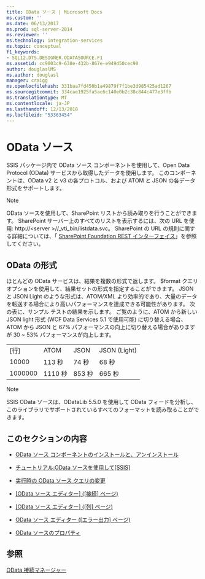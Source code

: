 ```yaml
---
title: OData ソース | Microsoft Docs
ms.custom: ''
ms.date: 06/13/2017
ms.prod: sql-server-2014
ms.reviewer: ''
ms.technology: integration-services
ms.topic: conceptual
f1_keywords:
- SQL12.DTS.DESIGNER.ODATASOURCE.F1
ms.assetid: cc9003c9-638e-432b-867e-e949d50cec90
author: douglaslMS
ms.author: douglasl
manager: craigg
ms.openlocfilehash: 331baa7fd450b1a49879f7f1be3d985425ad1267
ms.sourcegitcommit: 334cae1925fa5ac6c140e0b2c38c844c477e3ffb
ms.translationtype: MT
ms.contentlocale: ja-JP
ms.lasthandoff: 12/13/2018
ms.locfileid: "53363454"
---
```

# <a name="odata-source"></a>OData ソース
  SSIS パッケージ内で OData ソース コンポーネントを使用して、Open Data Protocol (OData) サービスから取得したデータを使用します。 このコンポーネントは、OData v2 と v3 の各プロトコル、および ATOM と JSON の各データ形式をサポートします。  
  
> [!NOTE]  
>  OData ソースを使用して、SharePoint リストから読み取りを行うことができます。 SharePoint サーバー上のすべてのリストを表示するには、次の URL を使用: http://\<server >//_vti_bin/listdata.svc。 SharePoint の URL の規則に関する詳細については、「 [SharePoint Foundation REST インターフェイス](https://msdn.microsoft.com/library/ff521587.aspx)」を参照してください。  
  
## <a name="odata-format"></a>OData の形式  
 ほとんどの OData サービスは、結果を複数の形式で返します。 $format クエリ オプションを使用して、結果セットの形式を指定することができます。 JSON と JSON Light のような形式は、ATOM/XML より効率的であり、大量のデータを転送する場合により高いパフォーマンスを達成できる可能性があります。 次の表に、サンプル テストの結果を示します。 ご覧のように、ATOM から新しい JSON light 形式 (WCF Data Services 5.1 で使用可能) に切り替える場合、ATOM から JSON と 67% パフォーマンスの向上に切り替える場合がありますが 30 ~ 53% パフォーマンスが向上します。  
  
|||||  
|-|-|-|-|  
|[行]|ATOM|JSON|JSON (Light)|  
|10000|113 秒|74 秒|68 秒|  
|1000000|1110 秒|853 秒|665 秒|  
  
> [!NOTE]  
>  SSIS OData ソースは、ODataLib 5.5.0 を使用して OData フィードを分析し、このライブラリでサポートされているすべてのフォーマットを読み取ることができます。  
  
## <a name="in-this-section"></a>このセクションの内容  
  
-   [OData ソース コンポーネントのインストールと、アンインストール](../install-and-uninstall-odata-source-component.md)  
  
-   [チュートリアル:OData ソースを使用して&#91;SSIS&#93;](tutorial-using-the-odata-source.md)  
  
-   [実行時の OData ソース クエリの変更](modify-odata-source-query-at-runtime.md)  
  
-   [[OData ソース エディター] &#40;[接続] ページ&#41;](../odata-source-editor-connection-page.md)  
  
-   [[OData ソース エディター] &#40;[列] ページ&#41;](../odata-source-editor-columns-page.md)  
  
-   [OData ソース エディター &#40;[エラー出力] ページ&#41;](../odata-source-editor-error-output-page.md)  
  
-   [OData ソースのプロパティ](odata-source-properties.md)  
  
## <a name="see-also"></a>参照  
 [OData 接続マネージャー](../connection-manager/odata-connection-manager.md)  
  
  
